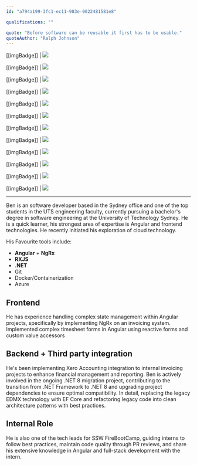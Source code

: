 ```yaml
---
id: "a794a199-3fc1-ec11-983e-0022481581e8"

qualifications: ""

quote: "Before software can be reusable it first has to be usable."
quoteAuthor: "Ralph Johnson"
---
```

[[imgBadge]]
| ![](../badges/Certification-microsoft-azure-fundamentals.png)

[[imgBadge]]
| ![](../badges/Developer-angular.png)

[[imgBadge]]
| ![](../badges/Developer-ngrx.png)

[[imgBadge]]
| ![](../badges/Developer-rxjs.png)

[[imgBadge]]
| ![](../badges/Developer-dotnet-core.png)

[[imgBadge]]
| ![](../badges/Designer-web-css3.png)

[[imgBadge]]
| ![](../badges/Developer-c-sharp.png)

[[imgBadge]]
| ![](../badges/Developer-docker.png)

[[imgBadge]]
| ![](../badges/Developer-node-js.png)

[[imgBadge]]
| ![](../badges/Developer-js.png)

[[imgBadge]]
| ![](../badges/Developer-react.png)

[[imgBadge]]
| ![](../badges/Developer-dotnet-mvc.png)

---
Ben is an software developer based in the Sydney office and one of the top students in the UTS engineering faculty, currently pursuing a bachelor's degree in software engineering at the University of Technology Sydney. He is a quick learner, his strongest area of expertise is Angular and frontend technologies. He recently initiated his exploration of cloud technology.

His Favourite tools include: 
- **Angular** + **NgRx**
- **RXJS**
- **.NET**
- Git
- Docker/Containerization
- Azure

## Frontend  
He has experience handling complex state management within Angular projects, specifically by implementing NgRx on an invoicing system. Implemented complex timesheet forms in Angular using reactive forms and custom value accessors

## Backend + Third party integration
He's been implementing Xero Accounting integration to internal invoicing projects to enhance financial management and reporting. Ben is actively involved in the ongoing .NET 8 migration project, contributing to the transition from .NET Framework to .NET 8 and upgrading project dependencies to ensure optimal compatibility. In detail, replacing the legacy EDMX technology with EF Core and refactoring legacy code into clean architecture patterns with best practices.

## Internal Role
He is also one of the tech leads for SSW FireBootCamp, guiding interns to follow best practices, maintain code quality through PR reviews, and share his extensive knowledge in Angular and full-stack development with the intern.
